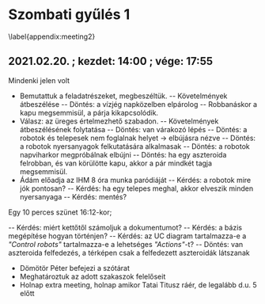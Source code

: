 # Szombati gyűlés 1
\label{appendix:meeting2}

## 2021.02.20. ; kezdet: 14:00 ; vége: 17:55

Mindenki jelen volt

 - Bemutattuk a feladatrészeket, megbeszéltük.
  -- Követelmények átbeszélése
  -- Döntés: a vízjég napközelben elpárolog
  -- Robbanáskor a kapu megsemmisül, a párja kikapcsolódik.
 - Válasz: az üreges értelmezhető szabadon.
  -- Követelmények átbeszélésének folytatása
  -- Döntés: van várakozó lépés
  -- Döntés: a robotok és telepesek nem foglalnak helyet 
   -> elbújásra nézve
  -- Döntés: a robotok nyersanyagok felkutatására alkalmasak
  -- Döntés: a robotok napviharkor megpróbálnak elbújni
  -- Döntés: ha egy aszteroida felrobban, és van körülötte kapu, akkor a pár mindkét tagja megsemmisül.
 - Ádám előadja az IHM 8 óra munka paródiáját 
  -- Kérdés: a robotok mire jók pontosan?
  -- Kérdés: ha egy telepes meghal, akkor elveszik minden nyersanyaga
  -- Kérdés: mentés?

Egy 10 perces szünet 16:12-kor;

-- Kérdés: miért kettőtől számoljuk a dokumentumot?
-- Kérdés: a bázis megépítése hogyan történjen?
-- Kérdés: az UC diagram tartalmazza-e a *"Control robots"* 
   tartalmazza-e a lehetséges *"Actions"*-t?
-- Döntés: van aszteroida felfedezés, a térképen csak a felfedezett aszteroidák látszanak
  - Dömötör Péter befejezi a szótárat
  - Meghatároztuk az adott szakaszok felelőseit
  - Holnap extra meeting, holnap amikor Tatai Titusz ráér, de legalább d.u. 5 előtt
